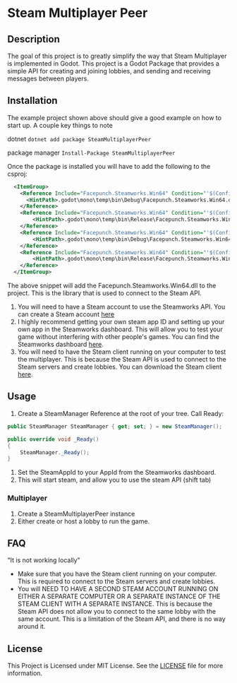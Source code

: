 # Steam Multiplayer Peer

## Description

The goal of this project is to greatly simplify the way that Steam Multiplayer is implemented in Godot. This project is a Godot Package that provides a simple API for creating and joining lobbies, and sending and receiving messages between players.

## Installation

The example project shown above should give a good example on how to start up. A couple key things to note

dotnet
`dotnet add package SteamMultiplayerPeer`

package manager
`Install-Package SteamMultiplayerPeer`

Once the package is installed you will have to add the following to the csproj:
```xml
  <ItemGroup>
    <Reference Include="Facepunch.Steamworks.Win64" Condition="'$(Configuration)' == 'Debug' and $([MSBuild]::IsOSPlatform('Windows'))">
      <HintPath>.godot\mono\temp\bin\Debug\Facepunch.Steamworks.Win64.dll</HintPath>
    </Reference>
    <Reference Include="Facepunch.Steamworks.Win64" Condition="'$(Configuration)' == 'Release' and $([MSBuild]::IsOSPlatform('Windows'))">
        <HintPath>.godot\mono\temp\bin\Release\Facepunch.Steamworks.Win64.dll</HintPath>
    </Reference>
    <Reference Include="Facepunch.Steamworks.Win64" Condition="'$(Configuration)' == 'Debug' and ($([MSBuild]::IsOSPlatform('Linux')) or $([MSBuild]::IsOSPlatform('OSX')))">
        <HintPath>.godot\mono\temp\bin\Debug\Facepunch.Steamworks.Win64.dll</HintPath>
    </Reference>
    <Reference Include="Facepunch.Steamworks.Win64" Condition="'$(Configuration)' == 'Release' and ($([MSBuild]::IsOSPlatform('Linux')) or $([MSBuild]::IsOSPlatform('OSX')))">
        <HintPath>.godot\mono\temp\bin\Release\Facepunch.Steamworks.Win64.dll</HintPath>
    </Reference>
  </ItemGroup>
```

The above snippet will add the Facepunch.Steamworks.Win64.dll to the project. This is the library that is used to connect to the Steam API.

1. You will need to have a Steam account to use the Steamworks API. You can create a Steam account [here](https://store.steampowered.com/join/)
1. I highly recommend getting your own steam app ID and setting up your own app in the Steamworks dashboard. This will allow you to test your game without interfering with other people's games. You can find the Steamworks dashboard [here](https://partner.steamgames.com/home).
1. You will need to have the Steam client running on your computer to test the multiplayer. This is because the Steam API is used to connect to the Steam servers and create lobbies. You can download the Steam client [here](https://store.steampowered.com/about/).


## Usage

1. Create a SteamManager Reference at the root of your tree. Call Ready:

```csharp
public SteamManager SteamManager { get; set; } = new SteamManager();

public override void _Ready()
{
	SteamManager._Ready();
}

```
1. Set the SteamAppId to your AppId from the Steamworks dashboard.
1. This will start steam, and allow you to use the steam API (shift tab)


### Multiplayer

1. Create a SteamMultiplayerPeer instance
1. Either create or host a lobby to run the game. 
 
## FAQ

"It is not working locally"
- Make sure that you have the Steam client running on your computer. This is required to connect to the Steam servers and create lobbies.
- You will NEED TO HAVE A SECOND STEAM ACCOUNT RUNNING ON EITHER A SEPARATE COMPUTER OR A SEPARATE INSTANCE OF THE STEAM CLIENT WITH A SEPARATE INSTANCE. This is because the Steam API does not allow you to connect to the same lobby with the same account. This is a limitation of the Steam API, and there is no way around it.

## License

This Project is Licensed under MIT License. See the [LICENSE](LICENSE.txt) file for more information.